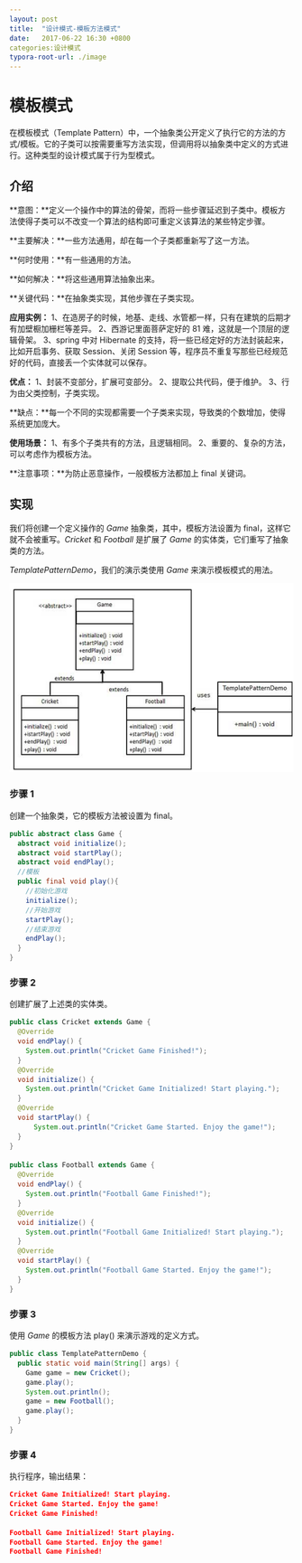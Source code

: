 ```yaml
---
layout: post
title:  "设计模式-模板方法模式"
date:   2017-06-22 16:30 +0800
categories:设计模式
typora-root-url: ./image
---
```


# 模板模式

在模板模式（Template Pattern）中，一个抽象类公开定义了执行它的方法的方式/模板。它的子类可以按需要重写方法实现，但调用将以抽象类中定义的方式进行。这种类型的设计模式属于行为型模式。

## 介绍

**意图：**定义一个操作中的算法的骨架，而将一些步骤延迟到子类中。模板方法使得子类可以不改变一个算法的结构即可重定义该算法的某些特定步骤。

**主要解决：**一些方法通用，却在每一个子类都重新写了这一方法。

**何时使用：**有一些通用的方法。

**如何解决：**将这些通用算法抽象出来。

**关键代码：**在抽象类实现，其他步骤在子类实现。

**应用实例：** 1、在造房子的时候，地基、走线、水管都一样，只有在建筑的后期才有加壁橱加栅栏等差异。 2、西游记里面菩萨定好的 81 难，这就是一个顶层的逻辑骨架。 3、spring 中对 Hibernate 的支持，将一些已经定好的方法封装起来，比如开启事务、获取 Session、关闭 Session 等，程序员不重复写那些已经规范好的代码，直接丢一个实体就可以保存。

**优点：** 1、封装不变部分，扩展可变部分。 2、提取公共代码，便于维护。 3、行为由父类控制，子类实现。

**缺点：**每一个不同的实现都需要一个子类来实现，导致类的个数增加，使得系统更加庞大。

**使用场景：** 1、有多个子类共有的方法，且逻辑相同。 2、重要的、复杂的方法，可以考虑作为模板方法。

**注意事项：**为防止恶意操作，一般模板方法都加上 final 关键词。

## 实现

我们将创建一个定义操作的 *Game* 抽象类，其中，模板方法设置为 final，这样它就不会被重写。*Cricket* 和 *Football* 是扩展了 *Game* 的实体类，它们重写了抽象类的方法。

*TemplatePatternDemo*，我们的演示类使用 *Game* 来演示模板模式的用法。

![模板模式的 UML 图](/../../image/设计模式/template_pattern_uml_diagram.jpeg)

### 步骤 1

创建一个抽象类，它的模板方法被设置为 final。

```java
public abstract class Game {
  abstract void initialize();
  abstract void startPlay();
  abstract void endPlay();
  //模板
  public final void play(){
    //初始化游戏      
    initialize();
    //开始游戏
    startPlay();
    //结束游戏
    endPlay();
  } 
}
```

### 步骤 2

创建扩展了上述类的实体类。

```java
public class Cricket extends Game {
  @Override
  void endPlay() {
    System.out.println("Cricket Game Finished!");
  }    
  @Override
  void initialize() {
    System.out.println("Cricket Game Initialized! Start playing.");
  }    
  @Override
  void startPlay() {
      System.out.println("Cricket Game Started. Enjoy the game!");   
  } 
}

public class Football extends Game {
  @Override
  void endPlay() {
    System.out.println("Football Game Finished!");   
  }    
  @Override
  void initialize() {
    System.out.println("Football Game Initialized! Start playing.");   
  }    
  @Override
  void startPlay() {
    System.out.println("Football Game Started. Enjoy the game!");
  } 
}
```

### 步骤 3

使用 *Game* 的模板方法 play() 来演示游戏的定义方式。

```java
public class TemplatePatternDemo {
  public static void main(String[] args) {
    Game game = new Cricket();
    game.play();
    System.out.println();
    game = new Football();
    game.play();
  } 
}
```

### 步骤 4

执行程序，输出结果：

```json
Cricket Game Initialized! Start playing.
Cricket Game Started. Enjoy the game!
Cricket Game Finished!

Football Game Initialized! Start playing.
Football Game Started. Enjoy the game!
Football Game Finished!
```

